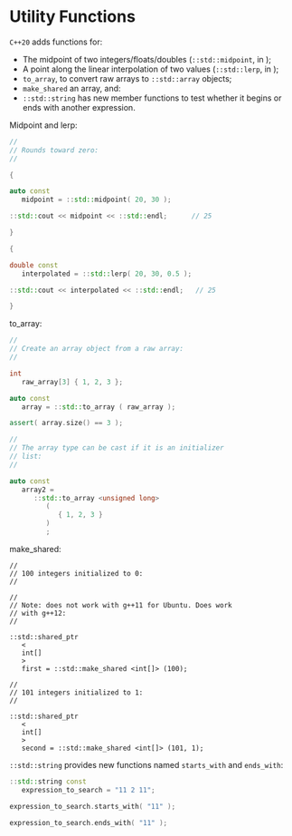 # Utility Functions

`C++20` adds functions for:

* The midpoint of two integers/floats/doubles (`::std::midpoint`, in <numeric>);
* A point along the linear interpolation of two values (`::std::lerp`, in <cmath>);
* `to_array`, to convert raw arrays to `::std::array` objects;
* `make_shared` an array, and:
* `::std::string` has new member functions to test whether it begins or ends with another expression.

Midpoint and lerp:

```c++
//
// Rounds toward zero:
//

{

auto const
   midpoint = ::std::midpoint( 20, 30 );

::std::cout << midpoint << ::std::endl;      // 25

}

{

double const
   interpolated = ::std::lerp( 20, 30, 0.5 );

::std::cout << interpolated << ::std::endl;   // 25

}
```

to_array:

```c++
//
// Create an array object from a raw array:
//

int
   raw_array[3] { 1, 2, 3 };

auto const
   array = ::std::to_array ( raw_array );

assert( array.size() == 3 );

//
// The array type can be cast if it is an initializer
// list:
//

auto const
   array2 =
      ::std::to_array <unsigned long>
         (
            { 1, 2, 3 }
         )
         ;
```

make_shared:

```
//
// 100 integers initialized to 0:
//

//
// Note: does not work with g++11 for Ubuntu. Does work
// with g++12:
//

::std::shared_ptr
   <
   int[]
   >
   first = ::std::make_shared <int[]> (100);

//
// 101 integers initialized to 1:
//

::std::shared_ptr
   <
   int[]
   >
   second = ::std::make_shared <int[]> (101, 1);
```

`::std::string` provides new functions named `starts_with` and `ends_with`:

```c++
::std::string const
   expression_to_search = "11 2 11";

expression_to_search.starts_with( "11" );

expression_to_search.ends_with( "11" );
```

